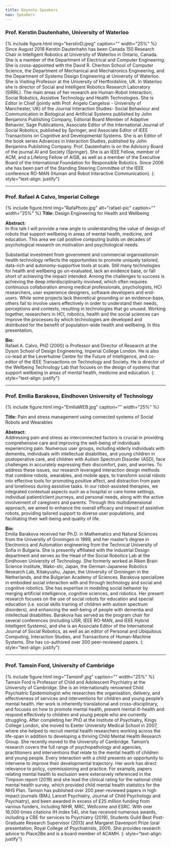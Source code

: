 ```yaml
---
title: Keynote Speakers
nav: Speakers
---
```


### Prof. Kerstin Dautenhahn, University of Waterloo 
{% include figure.html img="kerstinD.jpeg" caption="" width="25%" %}
Since August 2018 Kerstin Dautenhahn has been Canada 150 Research Chair in Intelligent Robotics at University of Waterloo in Ontario, Canada. She is a member of the Department of Electrical and Computer Engineering. She is cross-appointed with the David R. Cheriton School of Computer Science, the Department of Mechanical and Mechatronics Engineering, and the Department of Systems Design Engineering at University of Waterloo. She is Visiting Professor at the University of Hertfordshire, UK. In Waterloo she is director of Social and Intelligent Robotics Research Laboratory (SIRRL). The main areas of her research are Human-Robot Interaction, Social Robotics, Assistive Technology and Health Technologies. She is Editor in Chief (jointly with Prof. Angelo Cangelosi - University of Manchester, UK) of the Journal Interaction Studies- Social Behaviour and Communication in Biological and Artificial Systems published by John Benjamins Publishing Company, Editorial Board Member of Adaptive Behavior, Sage Publications, Associate Editor of the International Journal of Social Robotics, published by Springer, and Associate Editor of IEEE Transactions on Cognitive and Developmental Systems. She is an Editor of the book series Advances in Interaction Studies, published by John Benjamins Publishing Company. Prof. Dautenhahn is on the Advisory Board of the journal AI and Society (Springer). She is an IEEE Fellow, member of ACM, and a Lifelong Fellow of AISB, as well as a member of the Executive Board of the International Foundation for Responsible Robotics. Since 2006 she has been part of the Standing Steering Committee of the IEEE conference RO-MAN (Human and Robot Interactive Communication).
{: style="text-align: justify"}

---

### Prof. Rafael A Calvo, Imperial College
{% include figure.html img="RafaPhoto.jpg" alt="rafael-pic" caption="" width="25%" %}
**Title:** Design Engineering for Health and Wellbeing

**Abstract:**<br/>
In this talk I will provide a new angle to understanding the value of design of robots that support wellbeing in areas of mental health, medicine, and education. This area we call positive computing builds on decades of psychological research on motivation and psychological needs.

Substantial investment from government and commercial organisationsin health technology reflects the opportunities to promote uniquely tailored, data-rich and autonomy-supportive tools at scale.  Still many technologies for health and wellbeing go un-evaluated, lack an evidence base, or fall short of achieving the impact intended.  Among the challenges to success is achieving the deep interdisciplinarity involved, which often requires continuous collaboration among medical professionals, psychologists, HCI researchers, user experience designers, software developers and end-users.  While some projects lack theoretical grounding or an evidence-base, others fail to involve users effectively in order to understand their needs, perceptions and contexts, resulting in technologies that go unused. 
Working together, researchers in HCI, robotics, health and the social sciences can improve the processes by which technologies are developed and distributed for the benefit of population-wide health and wellbeing.  In this presentation,

**Bio:**<br/>
Rafael A. Calvo, PhD (2000) is Professor and Director of Research at the Dyson School of Design Engineering, Imperial College London. He is also co-lead at the Leverhulme Centre for the Future of Intelligence, and co-editor of the IEEE Transactions on Technology and Society. He is director of the Wellbeing Technology  Lab that focuses on the design of systems that support wellbeing in areas of mental health, medicine and education.
{: style="text-align: justify"}

---

### Prof. Emilia Barakova, Eindhoven University of Technology
{% include figure.html img="EmiliaWEB.jpg" caption="" width="25%" %}

**Title:** Pain and stress management using connected systems of Social Robots and Wearables

**Abstract:**<br/>
Addressing pain and stress as interconnected factors is crucial in providing comprehensive care and improving the well-being of individuals experiencing pain. Numerous user groups, including elderly individuals with dementia, individuals with intellectual disabilities, and young children in postoperative care, and children with Autism Spectrum Disorder (ASD), face challenges in accurately expressing their discomfort, pain, and worries. To address these issues, our research leveraged interaction design methods that combine robots, wearables, and mobile apps, to transform social robots into effective tools for promoting positive affect, and distraction from pain and loneliness during assistive tasks. In our robot-assisted therapies, we integrated contextual aspects such as a hospital or care home settings, individual patient/client journeys, and personal needs, along with the active involvement of caregivers and parents. Through this multidimensional approach, we aimed to enhance the overall efficacy and impact of assistive robots, providing tailored support to diverse user populations, and facilitating their well-being and quality of life.

**Bio:** <br/>
Emilia Barakova received her Ph.D. in Mathematics and Natural Sciences from the University of Groningen in 1999, and her master’s degree in Electronics and Automation engineering from the Technical University of Sofia in Bulgaria. She is presently affiliated with the Industrial Design department and serves as the Head of the Social Robotics Lab at the Eindhoven University of Technology. She formerly worked at Riken Brain Science Institute, Wako-shi, Japan, the German-Japanese Robotics Research Lab, Kitakyushu, Japan, the University of Groningen in the Netherlands, and the Bulgarian Academy of Sciences. Barakova specializes in embodied social interaction with and through technology and social and cognitive robotics.  She has expertise in modeling social behavior by merging artificial intelligence, cognitive sciences, and robotics. Her present research focuses on the use of social robots for education and special education (i.e. social skills training of children with autism spectrum disorders),  and enhancing the well-being of people with dementia and intellectual disabilities. Barakova has served as the program chair for several conferences (including IJSR, IEEE RO-MAN, and IEEE Hybrid Intelligent Systems), and she is an Associate Editor of the International Journal of Social Robotics, as well as an editor of Personal and Ubiquitous Computing, Interaction Studies, and Transactions of Human-Machine Systems. She has co-authored over 200 peer-reviewed papers.
{: style="text-align: justify"}

---

### Prof. Tamsin Ford, University of Cambridge
{% include figure.html img="TamsinF.jpg" caption="" width="25%" %}
Tamsin Ford is Professor of Child and Adolescent Psychiatry at the University of Cambridge. She is an internationally renowned Child Psychiatric Epidemiologist who researches the organisation, delivery, and effectiveness of services and interventions for children and young people’s mental health. Her work is inherently translational and cross-disciplinary, and focuses on how to promote mental health, prevent mental ill-health and respond effectively to children and young people who are currently struggling. After completing her PhD at the Institute of Psychiatry, Kings College London, she moved to Exeter University Medical School in 2007, where she helped to recruit mental health researchers working across the life-span in addition to developing a thriving Child Mental Health Research Group. She recently moved to the University of Cambridge. Tamsin’s research covers the full range of psychopathology and agencies, practitioners and interventions that relate to the mental health of children and young people. Every interaction with a child presents an opportunity to intervene to improve their developmental trajectory. Her work has direct relevance to policy, commissioning and practice. For example, papers relating mental health to exclusion were extensively referenced in the Timpson report (2019) and she lead the clinical rating for the national child mental health survey, which provided child mental health statistics for the NHS Plan. Tamsin has published over 200 peer-reviewed papers in high impact journals (BMJ, Lancet Psychiatry, Journal of Child Psychology and Psychiatry), and been awarded in excess of £25 million funding from various funders, including NIHR, MRC, Wellcome and ESRC. With over 16,000 times citations (H index 54), she has received numerous awards, including a CBE for services to Psychiatry (2019), Students Guild Best Post-Graduate Research Supervisor (2013) and Margaret Davenport Prize (oral presentation, Royal College of Psychiatrists, 2001). She provides research advice to Place2Be and is a board member of ACAMH.
{: style="text-align: justify"}

<!---

### Hae Won Park, MIT Media Lab
{% include figure.html img="haewon_profile.JPG" alt="haewon-pic" caption="" width="25%" %}
Hae Won Park is a Research Scientist at the Personal Robots Group. She is also a Principal Investigator for the Social Robot Companions for Aging Program, leading the long-term personalization of interactive AI systems in domains that help human flourishing. She oversees and closely works with students on many projects including early childhood education, healthcare, eldercare,  family interaction, and emotional wellness. Before, she was a PhD student at the Institute of Robotics and Intelligent Machines (IRIM) at Georgia Tech, where Hae Won was a member of the Human-Automation Systems (HumAnS) Laboratory advised by Prof. Ayanna Howard. While doing her PhD, Hae Won co-founded Zyrobotics, a spin-off from Georgia Tech that is licensing the three patents from her research. 
{: style="text-align: justify"}

---

### Maja Mataric, University of Southern California
{% include figure.html img="Maja.jpg" alt="maja-pic" caption="" width="25%" %}
Maja Matarić is a Chan Soon-Shiong distinguished professor of Computer Science, Neuroscience, and Pediatrics at the University of Southern California, founding director of the USC Robotics and Autonomous Systems Center (rasc.usc.edu), co-director of the USC Robotics Research Lab (robotics.usc.edu), past interim Vice President of Research (Jan 2020-Jul 2021), past Vice Dean for Research (Jul 2006-Dec 2019) and past President of the USC faculty and the Academic Senate (2005-06). She received her PhD in Computer Science and Artificial Intelligence from MIT in 1994, MS in Computer Science from MIT in 1990, and BS in Computer Science from the University of Kansas in 1987. She is a Fellow of the American Association for the Advancement of Science (AAAS), IEEE, AAAI, and ACM, and recipient of the US Presidential Award for Excellence in Science, Mathematics, and Engineering Mentoring (PAESMEM) from President Obama, and the Okawa Foundation, NSF Career, the MIT TR100 Innovation, the IEEE Robotics and Automation Society Early Career, the Anita Borg Institute Women of Vision Innovation, Viterbi School Service Award and Junior Research Awards, and is featured in the documentary movie "Me & Isaac Newton." She is an advisory editor of three major journals and has published extensively in various areas of robotics. Prof. Mataric' is actively involved in K-12 outreach, leading the USC Viterbi K-12 STEM Center and developing free curricular materials for elementary and middle-school robotics courses in order to engage student interest in science, technology, engineering, and math (STEM) topics. Her Interaction Lab's research into socially assistive robotics is aimed at endowing robots with the ability to help people reach their potential through individual assistance (for convalescence, rehabilitation, training, and education) and team cooperation (for habitat monitoring and emergency response). Research details are found at robotics.usc.edu/interaction.
{: style="text-align: justify"}

---

### Rafael A Calvo, Imperial College
{% include figure.html img="RafaPhoto.jpg" alt="rafael-pic" caption="" width="25%" %}
Rafael A. Calvo, PhD (2000) is Professor at Imperial College London focusing on the design of systems that support wellbeing in areas of mental health, medicine and education, and on the ethical challenges raised by new technologies. In 2015 Calvo was appointed a Future Fellow of the Australian Research Council to study the design of wellbeing-supportive technology.
{: style="text-align: justify"}


<p>&nbsp;</p>

# Invited Talks
The multidisciplinary nature of this workshop brings together the synergy of multiple areas, such as Psychology and Machine Learning.  For this reason, besides the keynote speakers, we invite two experts in the field of Psychology and Machine Learning to provide their perspectives via a short presentation (around 15 minutes):
{: style="text-align: justify"}

---

### Deirdre Logan, Boston Children's Hospital
{% include figure.html img="deirdrelogan.jpeg" alt="dl-pic" caption="" width="25%" %}
Deirdre Logan, Ph.D. ABPP, is a pediatric psychologist in the Department of Anesthesia at Boston Children’s Hospital (BCH) and associate professor of psychology, Department of Psychiatry, Harvard Medical School. Since 2008 she has served as Director of Psychology Services for the Division of Pain Medicine at BCH. She directs the postdoctoral fellowship training program in pediatric pain psychology and is a member of the ACGME pain fellow training committee at BCH. Dr. Logan received her PhD in Clinical Psychology at the University of Michigan and completed postdoctoral training in pediatric psychology at The Children’s Hospital of Philadelphia, where she subsequently served on faculty in the Pain Management Program, Department of Anesthesia. 
{: style="text-align: justify"}

---

### Ognjen (Oggi) Rudovic
{% include figure.html img="oggi.jpeg" alt="oggi-pic" caption="" width="25%" %}
Ognjen Rudovic received the PhD degree from Imperial College London, U.K., in 2014. He is currently a research affiliate with the Affective Computing Group, MIT Media Lab, developing models for personalized machine learning from human data. He worked on machine-learning and computer vision models for automated analysis of human facial behavior with Imperial College London. He was the recipient of the Marie Curie Fellowship and the prestigious European Fellowship for rising scientists. His work has been featured in Science Robotics, New Scientist, and the BBC radio.
{: style="text-align: justify"}
---> 

<!--Open floor discussion: This workshop seeks to address the open challenges reported above (RC1 - RC3) with the contributed papers and the invited speaker presentations. During an open floor discussion, we will address those challenges and discuss possible solutions. Those challenges are provisional, and will change according to the keynote speakers’ talks and the paper submissions. 
We will divide the audience into three groups (breakout rooms in case of virtual or hybrid conference) that will be assigned to one of the research challenges delivered in the keynote speaker’s talks. The keynote speaker will also join their own topic group (provisional to their availability). At the end of the group discussion, we will rejoin the main workshop session, and each group will present their discussion’s outcomes. Also the attendees who will be present in-person will be assigned to a group team. For the sake of simplicity, we will create in-person groups, and online groups. However, the final main discussion will include both in-person and virtual attendees.
Workshop proceedings: We will include the workshop papers into the Workshop Proceedings collection available on arXiv. The papers could be 2-4 pages for short contributions and 6-8 pages for long paper contributions. Authors should use the RO-MAN template (http://www.smile.unina.it/ro-man2022/call-for-papers/) for the submission. Authors will be invited to present their accepted papers in a 15 minutes oral presentation during this workshop.
Special Issue: We want to publish a Special Issue containing contributions from workshop participants as well as other researchers working on related works to collect the knowledge and insights gained during the workshop. We are currently preparing a Special Issue proposal to be submitted to the International Journal of Social robotics. -->
